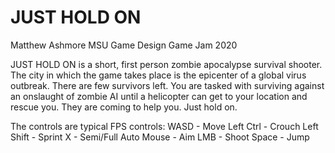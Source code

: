 # JUST HOLD ON
Matthew Ashmore
MSU Game Design Game Jam 2020

JUST HOLD ON is a short, first person zombie apocalypse survival shooter. 
The city in which the game takes place is the epicenter of a global virus outbreak. There are few survivors left.
You are tasked with surviving against an onslaught of zombie AI until a helicopter can get to your location and rescue you.
They are coming to help you. Just hold on.

The controls are typical FPS controls:
WASD - Move
Left Ctrl - Crouch
Left Shift - Sprint
X - Semi/Full Auto
Mouse - Aim
LMB - Shoot
Space - Jump
